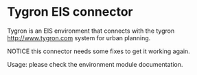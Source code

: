 # Tygron EIS connector

Tygron is an EIS environment that connects with the tygron http://www.tygron.com system for urban planning.

NOTICE this connector needs some fixes to get it working again. 

Usage: please check the environment module documentation.
